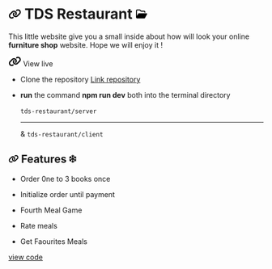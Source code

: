 # <img with="20px" height="20px" src="./link-solid.svg"/> TDS Restaurant <span></span> <img with="20px" height="20px" src="./folder-open-regular.svg"/>

This little website give you a small inside about how will look your online **furniture shop** website. Hope we will enjoy it !

<img with="20px" height="20px" src="./link-solid.svg"/> View live

- Clone the repository
  [ Link repository](https://github.com/BeinRain06/Tds_Restaurant_three.git)
- **run** the command **npm run dev** both into the terminal directory

  `tds-restaurant/server` <hr> & `tds-restaurant/client`

## <img with="16px" margin-right="0.15rem" height="16px" src="./link-solid.svg"/> Features <span > </span> <img with="16px"  position="relative" left="2rem" height="16px" src="./snowflake-regular.svg"/>

- Order 0ne to 3 books once
  >
- Initialize order until payment
  >
- Fourth Meal Game
  >
- Rate meals
  >
- Get Faourites Meals

[view code](https://github.com/BeinRain06/Tds_Restaurant_three.git)
